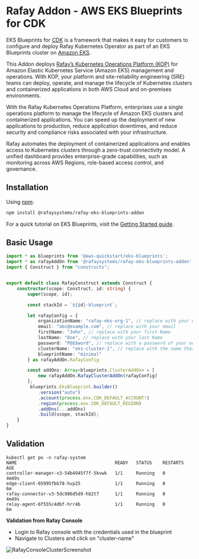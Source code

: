 
# Rafay Addon - AWS EKS Blueprints for CDK

EKS Blueprints for [CDK](https://aws.amazon.com/cdk/) is a framework that makes it easy for customers to configure and deploy Rafay Kubernetes Operator as part of an EKS Blueprints cluster on [Amazon EKS](https://aws.amazon.com/eks/).

This Addon deploys [Rafay’s Kubernetes Operations Platform (KOP)](https://rafay.co/) for Amazon Elastic Kubernetes Service (Amazon EKS) management and operations. With KOP, your platform and site-reliability engineering (SRE) teams can deploy, operate, and manage the lifecycle of Kubernetes clusters and containerized applications in both AWS Cloud and on-premises environments.

With the Rafay Kubernetes Operations Platform, enterprises use a single operations platform to manage the lifecycle of Amazon EKS clusters and containerized applications. You can speed up the deployment of new applications to production, reduce application downtimes, and reduce security and compliance risks associated with your infrastructure.

Rafay automates the deployment of containerized applications and enables access to Kubernetes clusters through a zero-trust connectivity model. A unified dashboard provides enterprise-grade capabilities, such as monitoring across AWS Regions, role-based access control, and governance.

## Installation

Using [npm](https://npmjs.org):

```bash
npm install @rafaysystems/rafay-eks-blueprints-addon
```

For a quick tutorial on EKS Blueprints, visit the [Getting Started guide](https://aws-quickstart.github.io/cdk-eks-blueprints/getting-started/).


## Basic Usage

```typescript
import * as blueprints from '@aws-quickstart/eks-blueprints';
import * as rafayAddOn from '@rafaysystems/rafay-eks-blueprints-addon';
import { Construct } from "constructs";


export default class RafayConstruct extends Construct {
    constructor(scope: Construct, id: string) {
        super(scope, id);

        const stackId = `${id}-blueprint`;

        let rafayConfig = {
            organizationName: "rafay-eks-org-1", // replace with your organization Name
            email: "abc@example.com", // replace with your email
            firstName: "John", // replace with your first Name
            lastName: "Doe", // replace with your last Name
            password: "P@$$word", // replace with a password of your own
            clusterName: "eks-cluster-1", // replace with the name that you want the cluster to be created in Rafay Console
            blueprintName: "minimal"
        } as rafayAddOn.RafayConfig

        const addOns: Array<blueprints.ClusterAddOn> = [
            new rafayAddOn.RafayClusterAddOn(rafayConfig)
        ];
         blueprints.EksBlueprint.builder()
            .version("auto")
            .account(process.env.CDK_DEFAULT_ACCOUNT!)
            .region(process.env.CDK_DEFAULT_REGION)
            .addOns(...addOns)
            .build(scope, stackId);
    }
}

```


## Validation

```
kubectl get po -n rafay-system
NAME                                     READY   STATUS    RESTARTS   AGE
controller-manager-v3-54b4945f7f-5kvwk   1/1     Running   0          4m49s
edge-client-65995fbb78-hvp25             1/1     Running   0          6m
rafay-connector-v3-5dc986d5d9-hb2t7      1/1     Running   0          4m49s
relay-agent-6f555c4dbf-hrr4b             1/1     Running   0          6m
```

**Validation from Rafay Console**

- Login to Rafay console with the credentials used in the blueprint
- Navigate to Clusters and click on "cluster-name"

![RafayConsoleClusterScreenshot](../assets/images/rafay_console_cluster.png)




